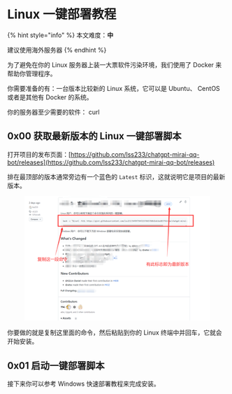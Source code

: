 # Linux 一键部署教程

{% hint style="info" %}
本文难度：**中**

建议使用海外服务器
{% endhint %}

为了避免在你的 Linux 服务器上装一大票软件污染环境，我们使用了 Docker 来帮助你管理程序。

你需要准备的有：一台版本比较新的 Linux 系统，它可以是 Ubuntu、 CentOS 或者是其他有 Docker 的系统。

你的服务器至少需要的软件： curl

## 0x00 获取最新版本的 Linux 一键部署脚本

打开项目的发布页面：[https://github.com/lss233/chatgpt-mirai-qq-bot/releases](https://github.com/lss233/chatgpt-mirai-qq-bot/releases)

排在最顶部的版本通常旁边有一个蓝色的 `Latest` 标识，这就说明它是项目的最新版本。

<figure><img src="../../.gitbook/assets/image (13) (1).png" alt=""><figcaption></figcaption></figure>

你要做的就是复制这里面的命令，然后粘贴到你的 Linux 终端中并回车，它就会开始安装。

## 0x01 启动一键部署脚本

接下来你可以参考 Windows 快速部署教程来完成安装。

